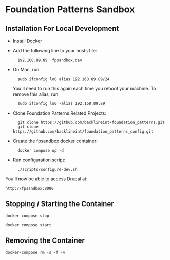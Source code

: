 # Foundation Patterns Sandbox

## Installation For Local Development

* Install [Docker](https://www.docker.com/)

* Add the following line to your hosts file:
        
        192.168.89.89  fpsandbox.dev
        
* On Mac, run:

        sudo ifconfig lo0 alias 192.168.89.89/24

    You'll need to run this again each time you reboot your machine. To remove this alias, run:

        sudo ifconfig lo0 -alias 192.168.89.89

* Clone Foundation Patterns Related Projects:

        git clone https://github.com/backlineint/foundation_patterns.git
        git clone https://github.com/backlineint/foundation_patterns_config.git

* Create the fpsandbox docker container: 
        
        docker compose up -d

* Run configuration script:

        ./scripts/configure-dev.sh

You'll now be able to access Drupal at:

    http://fpsandbox:8080

## Stopping / Starting the Container

    docker compose stop

    docker compose start

## Removing the Container

    docker-compose rm -s -f -v